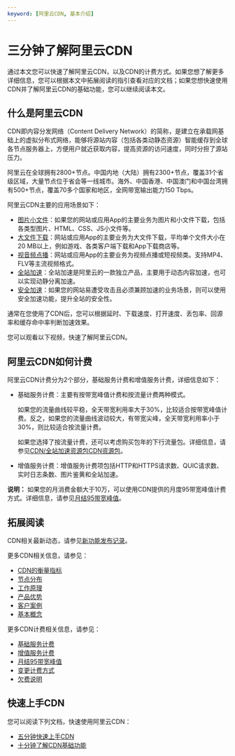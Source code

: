 ```yaml
---
keyword: [阿里云CDN, 基本介绍]
---
```


# 三分钟了解阿里云CDN

通过本文您可以快速了解阿里云CDN，以及CDN的计费方式。如果您想了解更多详细信息，您可以根据本文中拓展阅读的指引查看对应的文档；如果您想快速使用CDN并了解阿里云CDN的基础功能，您可以继续阅读本文。

## 什么是阿里云CDN

CDN即内容分发网络（Content Delivery Network）的简称，是建立在承载网基础上的虚拟分布式网络，能够将源站内容（包括各类动静态资源）智能缓存到全球各节点服务器上，方便用户就近获取内容，提高资源的访问速度，同时分担了源站压力。

阿里云在全球拥有2800+节点。中国内地（大陆）拥有2300+节点，覆盖31个省级区域，大量节点位于省会等一线城市。海外、中国香港、中国澳门和中国台湾拥有500+节点，覆盖70多个国家和地区，全网带宽输出能力150 Tbps。

阿里云CDN主要的应用场景如下：

-   [图片小文件](/cn.zh-CN/产品简介/应用场景/图片小文件.md)：如果您的网站或应用App的主要业务为图片和小文件下载，包括各类型图片、HTML、CSS、JS小文件等。
-   [大文件下载](/cn.zh-CN/产品简介/应用场景/大文件下载.md)：网站或应用App的主要业务为大文件下载，平均单个文件大小在20 MB以上，例如游戏、各类客户端下载和App下载商店等。
-   [视音频点播](/cn.zh-CN/产品简介/应用场景/视音频点播.md)：网站或应用App的主要业务为视频点播或短视频类。支持MP4、FLV等主流视频格式。
-   [全站加速](/cn.zh-CN/产品简介/应用场景/全站加速.md)：全站加速是阿里云的一款独立产品，主要用于动态内容加速，也可以实现动静分离加速。
-   [安全加速](/cn.zh-CN/产品简介/应用场景/安全加速.md)：如果您的网站易遭受攻击且必须兼顾加速的业务场景，则可以使用安全加速功能，提升全站的安全性。

通常在您使用了CDN后，您可以根据延时、下载速度、打开速度、丢包率、回源率和缓存命中率判断加速效果。

您可以观看以下视频，快速了解阿里云CDN。 

## 阿里云CDN如何计费

阿里云CDN计费分为2个部分，基础服务计费和增值服务计费，详细信息如下：

-   基础服务计费：主要有按带宽峰值计费和按流量计费两种模式。

    如果您的流量曲线较平稳，全天带宽利用率大于30%，比较适合按带宽峰值计费。反之，如果您的流量曲线波动较大，有带宽尖峰，全天带宽利用率小于30%，则比较适合按流量计费。

    如果您选择了按流量计费，还可以考虑购买包年的下行流量包。详细信息，请参见[CDN/全站加速资源包](https://common-buy.aliyun.com/?spm=a2c4g.11186623.2.11.69cf4ee26lJyhT&commodityCode=dcdnpaybag#/buy)[CDN资源包](https://common-buy-intl.alibabacloud.com/?spm=a2c63.p38356.879954.4.798276ad33R6vU&commodityCode=%20cdn_bag_intl#/buy)。

-   增值服务计费：增值服务计费项包括HTTP和HTTPS请求数、QUIC请求数、实时日志条数、图片鉴黄和全站加速。

**说明：** 如果您的月消费金额大于10万，可以使用CDN提供的月度95带宽峰值计费方式。详细信息，请参见[月结95带宽峰值](/cn.zh-CN/产品计费/计费方式/基础服务计费.md)。

## 拓展阅读

CDN相关最新动态，请参见[新功能发布记录](/cn.zh-CN/.md)。

更多CDN相关信息，请参见：

-   [CDN的衡量指标](/cn.zh-CN/产品简介/CDN的衡量指标.md)
-   [节点分布](/cn.zh-CN/产品简介/节点分布.md)
-   [工作原理](/cn.zh-CN/产品简介/工作原理.md)
-   [产品优势](/cn.zh-CN/产品简介/产品优势.md)
-   [客户案例](/cn.zh-CN/产品简介/客户案例.md)
-   [基本概念](/cn.zh-CN/产品简介/基本概念.md)

更多CDN计费相关信息，请参见：

-   [基础服务计费](/cn.zh-CN/产品计费/计费方式/基础服务计费.md)
-   [增值服务计费](/cn.zh-CN/产品计费/计费方式/增值服务计费.md)
-   [月结95带宽峰值](/cn.zh-CN/产品计费/计费方式/基础服务计费.md)
-   [变更计费方式](/cn.zh-CN/产品计费/变更计费方式.md)
-   [欠费说明](/cn.zh-CN/产品计费/欠费说明.md)

## 快速上手CDN

您可以阅读下列文档，快速使用阿里云CDN：

-   [五分钟快速上手CDN](/cn.zh-CN/CDN新手指引/五分钟快速上手CDN.md)
-   [十分钟了解CDN基础功能](/cn.zh-CN/CDN新手指引/十分钟了解CDN基础功能.md)

